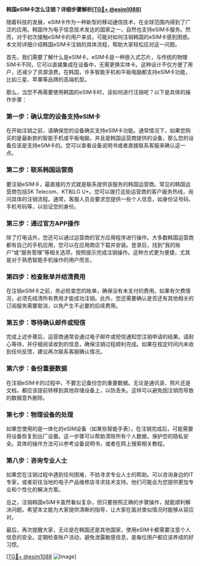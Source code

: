 **韩国eSIM卡怎么注销？详细步骤解析[[TG💪+ @esim1088](https://t.me/s/esim1088)]**

随着科技的发展，eSIM卡作为一种新型的移动通信技术，在全球范围内得到了广泛的应用。韩国作为电子信息技术发达的国家之一，自然也支持eSIM卡服务。然而，对于初次接触eSIM卡的用户来说，可能对如何注销韩国的eSIM卡感到困惑。本文将详细介绍韩国eSIM卡注销的具体流程，帮助大家轻松应对这一问题。

首先，我们需要了解什么是eSIM卡。eSIM卡是一种嵌入式芯片，与传统的物理SIM卡不同，它可以直接集成在设备中，无需更换实体卡。这种设计不仅方便了用户，还减少了资源浪费。在韩国，许多智能手机和平板电脑都支持eSIM卡功能，比如三星、苹果等品牌的高端机型。

那么，当您不再需要使用韩国的eSIM卡时，该如何进行注销呢？以下是具体的操作步骤：

### **第一步：确认您的设备支持eSIM卡**
在开始注销之前，请确保您的设备确实支持eSIM卡功能。通常情况下，如果您购买的是最新款的智能手机或平板电脑，并且是韩国运营商提供的设备，那么您的设备应该是支持eSIM卡的。您可以查看设备说明书或者直接联系客服来确认这一点。

### **第二步：联系韩国运营商**
要注销eSIM卡，最直接的方式就是联系提供该服务的韩国运营商。常见的韩国运营商包括SK Telecom、KT和LG U+。您可以拨打这些运营商的客户服务热线，询问具体的注销流程。通常，客服人员会要求您提供一些个人信息，如身份证号码、手机号码等，以验证您的身份。

### **第三步：通过官方APP操作**
除了打电话外，您还可以通过运营商的官方应用程序进行操作。大多数韩国运营商都有自己的手机应用，您可以在应用商店下载并安装。登录后，找到“我的账户”或“服务管理”等相关选项，按照提示完成注销操作。这种方式更为便捷，尤其是对于熟悉智能手机操作的用户而言。

### **第四步：检查账单并结清费用**
在注销eSIM卡之前，务必检查您的账单，确保没有未支付的费用。如果有欠费情况，必须先结清所有费用才能成功注销。此外，您还需要确认是否还有其他相关的订阅服务需要取消，以免产生不必要的后续费用。

### **第五步：等待确认邮件或短信**
完成上述步骤后，运营商通常会通过电子邮件或短信通知您注销申请的结果。请耐心等待，并仔细阅读收到的信息，确保注销过程顺利完成。如果在规定时间内未收到任何反馈，建议再次联系客服确认情况。

### **第六步：备份重要数据**
在注销eSIM卡的过程中，不要忘记备份您的重要数据。无论是通讯录、照片还是文档，都应该提前转移到其他存储设备上，以防丢失。这样可以避免因注销而导致的数据意外删除。

### **第七步：物理设备的处理**
如果您使用的是一体化的eSIM设备（如某些智能手表），在注销完成后，可能需要将设备恢复到出厂设置。这一步骤可以帮助清除所有个人数据，保护您的隐私安全。具体的操作方法可以参考设备说明书，或者在网上搜索相关教程。

### **第八步：咨询专业人士**
如果您在注销过程中遇到任何困难，不妨寻求专业人士的帮助。可以咨询身边的IT专家，或者前往当地的电子产品维修店寻求技术支持。他们可能会为您提供更加专业和个性化的解决方案。

总之，注销韩国eSIM卡虽然看似复杂，但只要按照正确的步骤操作，就能顺利解决问题。希望本文能为大家提供清晰的指导，让大家在面对类似情况时能够从容应对。

最后，再次提醒大家，无论是在韩国还是其他国家，使用eSIM卡都需要注意个人信息的安全。定期检查账户活动，避免泄露敏感信息，是每位用户都应该养成的好习惯。

[[TG💪+ @esim1088](https://t.me/s/esim1088) ![Image](https://i.postimg.cc/4NQfJmqS/Snipaste-2025-05-13-00-14-12.png)]